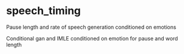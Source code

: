 # speech_timing
Pause length and rate of speech generation conditioned on emotions

Conditional gan and IMLE conditioned on emotion for pause and word length
